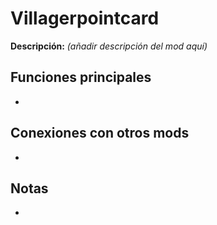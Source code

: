 # Villagerpointcard

**Descripción:** *(añadir descripción del mod aquí)*

## Funciones principales
- 

## Conexiones con otros mods
- 

## Notas
- 
